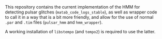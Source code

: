 This repository contains the current implementation of the HMM for detecting
pulsar glitches (`matab_code_logs_stable`),  as well as wrapper code to call
it in a way that is a bit more friendly, and allow for the use of normal `.par`
and `.tim` files (`pulsar_hmm` and `hmm_wrapper`).

A working installation of `libstempo` (and `tempo2`) is required to use the latter.
